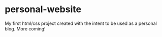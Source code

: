 # personal-website
My first html/css project created with the intent to be used as a personal blog.
More coming!
